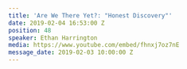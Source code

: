 ```yaml
---
title: 'Are We There Yet?: "Honest Discovery"'
date: 2019-02-04 16:53:00 Z
position: 48
speaker: Ethan Harrington
media: https://www.youtube.com/embed/fhnxj7oz7nE
message_date: 2019-02-03 10:00:00 Z
---
```


